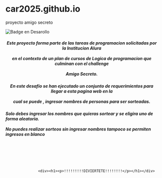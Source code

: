 # car2025.github.io
proyecto amigo secreto

![Badge en Desarollo](https://car2025.github.io/assets/amigo-secreto.png)
<div><center>
<h5><p>Este proyecto forma parte de las tareas de programacion solicitadas por la Institucion Alura  <br></br>  en el contexto de un plan de cursos de Logica de programacion que culminan con el challenge<br></br>  Amigo Secreto.  </p></h5>

<h5><p>En este desafio  se han ejecutado un conjunto de requerimientos para llegar a esta pagina web en la<br></br> cual se puede ,
 ingresar nombres de personas para ser sorteadas. </p></h5></center></div>

<h5><p>Solo debes ingresar los nombres que quieras sortear y se eligira uno de forma aleatoria.<br></br> No puedes realizar sorteos sin ingresar nombres tampoco se permiten ingresos en blanco </p></h5>
<br></br>
<br></br>

                   <div><h1><p>!!!!!!!!!DIVIERTETE!!!!!!!!</p></h1></div>

